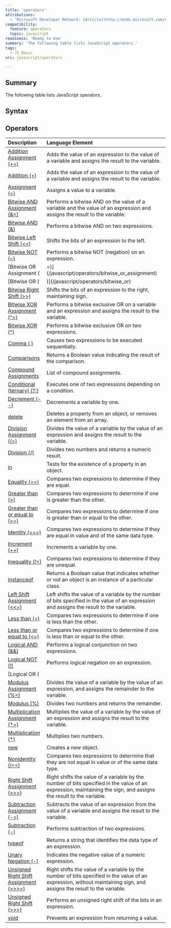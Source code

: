 ```yaml
---
title: 'operators'
attributions:
  - 'Microsoft Developer Network: [Article](http://msdn.microsoft.com/en-us/library/ie/ce57k8d5(v=vs.94).aspx)'
compatibility:
  feature: operators
  topic: javascript
readiness: 'Ready to Use'
summary: 'The following table lists JavaScript operators.'
tags:
  - JS_Basic
uri: javascript/operators

---
```

## Summary

The following table lists JavaScript operators.

## Syntax

## Operators

|Description|Language Element|
|:----------|:---------------|
|[Addition Assignment (+=)](/javascript/operators/addition_assignment)|Adds the value of an expression to the value of a variable and assigns the result to the variable.|
|[Addition (+)](/javascript/operators/addition)|Adds the value of an expression to the value of a variable and assigns the result to the variable.|
|[Assignment (=)](/javascript/operators/assignment)|Assigns a value to a variable.|
|[Bitwise AND Assignment (&=)](/javascript/operators/bitwise_and_assignment)|Performs a bitwise AND on the value of a variable and the value of an expression and assigns the result to the variable.|
|[Bitwise AND (&)](/javascript/operators/bitwise_and)|Performs a bitwise AND on two expressions.|
|[Bitwise Left Shift (\<\<)](/javascript/operators/bitwise_left_shift)|Shifts the bits of an expression to the left.|
|[Bitwise NOT (\~)](/javascript/operators/bitwise_not)|Performs a bitwise NOT (negation) on an expression.|
|[Bitwise OR Assignment (|=)](/javascript/operators/bitwise_or_assignment)|Performs a bitwise OR on the value of a variable and the value of an expression and assigns the result to the variable.|
|[Bitwise OR (|)](/javascript/operators/bitwise_or)|Performs a bitwise OR on two expressions.|
|[Bitwise Right Shift (\>\>)](/javascript/operators/bitwise_right_shift)|Shifts the bits of an expression to the right, maintaining sign.|
|[Bitwise XOR Assignment (\^=)](/javascript/operators/bitwise_xor_assignment)|Performs a bitwise exclusive OR on a variable and an expression and assigns the result to the variable.|
|[Bitwise XOR (\^)](/javascript/operators/bitwise_xor)|Performs a bitwise exclusive OR on two expressions.|
|[Comma (,)](/javascript/operators/comma)|Causes two expressions to be executed sequentially.|
|[Comparisons](/javascript/operators/comparison)|Returns a Boolean value indicating the result of the comparison.|
|[Compound Assignments](/javascript/operators/compound_assignment)|List of compound assignments.|
|[Conditional (ternary) (?:)](/javascript/operators/conditional_ternary)|Executes one of two expressions depending on a condition.|
|[Decrement (--)](/javascript/operators/increment_and_decrement)|Decrements a variable by one.|
|[delete](/javascript/operators/delete)|Deletes a property from an object, or removes an element from an array.|
|[Division Assignment (/=)](/javascript/operators/division_assignment)|Divides the value of a variable by the value of an expression and assigns the result to the variable.|
|[Division (/)](/javascript/operators/division)|Divides two numbers and returns a numeric result.|
|[in](/javascript/operators/in)|Tests for the existence of a property in an object.|
|[Equality (==)](/javascript/operators/comparison)|Compares two expressions to determine if they are equal.|
|[Greater than (\>)](/javascript/operators/comparison)|Compares two expressions to determine if one is greater than the other.|
|[Greater than or equal to (\>=)](/javascript/operators/comparison)|Compares two expressions to determine if one is greater than or equal to the other.|
|[Identity (===)](/javascript/operators/comparison)|Compares two expressions to determine if they are equal in value and of the same data type.|
|[Increment (++)](/javascript/operators/increment_and_decrement)|Increments a variable by one.|
|[Inequality (!=)](/javascript/operators/comparison)|Compares two expressions to determine if they are unequal.|
|[instanceof](/javascript/operators/instanceof)|Returns a Boolean value that indicates whether or not an object is an instance of a particular class.|
|[Left Shift Assignment (\<\<=)](/javascript/operators/left_shift_assignment)|Left shifts the value of a variable by the number of bits specified in the value of an expression and assigns the result to the variable.|
|[Less than (\<)](/javascript/operators/comparison)|Compares two expressions to determine if one is less than the other.|
|[Less than or equal to (\<=)](/javascript/operators/comparison)|Compares two expressions to determine if one is less than or equal to the other.|
|[Logical AND (&&)](/javascript/operators/logical_and)|Performs a logical conjunction on two expressions.|
|[Logical NOT (!)](/javascript/operators/logical_not)|Performs logical negation on an expression.|
|[Logical OR (||)](/javascript/operators/logical_or)|Performs a logical disjunction on two expressions.|
|[Modulus Assignment (%=)](/javascript/operators/modulus_assignment)|Divides the value of a variable by the value of an expression, and assigns the remainder to the variable.|
|[Modulus (%)](/javascript/operators/modulus)|Divides two numbers and returns the remainder.|
|[Multiplication Assignment (\*=)](/javascript/operators/multiplication_assignment)|Multiplies the value of a variable by the value of an expression and assigns the result to the variable.|
|[Multiplication (\*)](/javascript/operators/multiplication)|Multiplies two numbers.|
|[new](/javascript/operators/new)|Creates a new object.|
|[Nonidentity (!==)](/javascript/operators/comparison)|Compares two expressions to determine that they are not equal in value or of the same data type.|
|[Right Shift Assignment (\>\>=)](/javascript/operators/right_shift_assignment)|Right shifts the value of a variable by the number of bits specified in the value of an expression, maintaining the sign, and assigns the result to the variable.|
|[Subtraction Assignment (-=)](/javascript/operators/subtraction_assignment)|Subtracts the value of an expression from the value of a variable and assigns the result to the variable.|
|[Subtraction (-)](/javascript/operators/subtraction)|Performs subtraction of two expressions.|
|[typeof](/javascript/operators/typeof)|Returns a string that identifies the data type of an expression.|
|[Unary Negation (-)](/javascript/operators/subtraction)|Indicates the negative value of a numeric expression.|
|[Unsigned Right Shift Assignment (\>\>\>=)](/javascript/operators/unsigned_right_shift_assignment)|Right shifts the value of a variable by the number of bits specified in the value of an expression, without maintaining sign, and assigns the result to the variable.|
|[Unsigned Right Shift (\>\>\>)](/javascript/operators/unsigned_right_shift)|Performs an unsigned right shift of the bits in an expression.|
|[void](/javascript/operators/void)|Prevents an expression from returning a value.|

